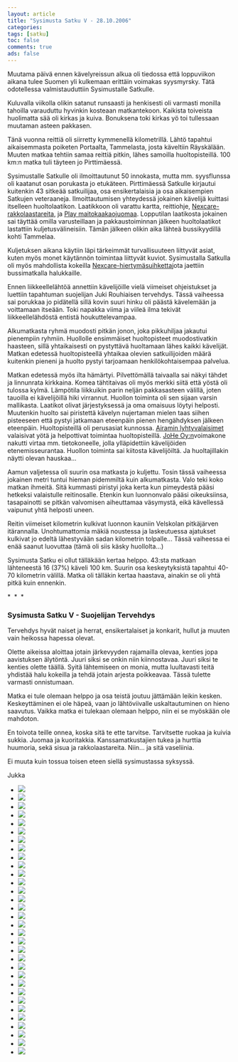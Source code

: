 ```yaml
---
layout: article 
title: "Sysimusta Satku V - 28.10.2006" 
categories: 
tags: [satku]
toc: false 
comments: true 
ads: false 
---
```


Muutama päivä ennen kävelyreissun alkua oli tiedossa että loppuviikon
aikana tulee Suomen yli kulkemaan erittäin voimakas syysmyrsky. Tätä
odotellessa valmistauduttiin Sysimustalle Satkulle.

Kuluvalla viikolla olikin satanut runsaasti ja henkisesti oli varmasti
monilla tahoilla varauduttu hyvinkin kosteaan matkantekoon. Kaikista
toiveista huolimatta sää oli kirkas ja kuiva. Bonuksena toki kirkas yö
toi tullessaan muutaman asteen pakkasen.

Tänä vuonna reittiä oli siirretty kymmenellä kilometrillä. Lähtö
tapahtui aikaisemmasta poiketen Portaalta, Tammelasta, josta käveltiin
Räyskälään. Muuten matkaa tehtiin samaa reittiä pitkin, lähes samoilla
huoltopisteillä. 100 km:n matka tuli täyteen jo Pirttimäessä.

Sysimustalle Satkulle oli ilmoittautunut 50 innokasta, mutta mm.
syysflunssa oli kaatanut osan porukasta jo etukäteen. Pirttimäessä
Satkulle kirjautui kuitenkin 43 sitkeää satkuilijaa, osa ensikertalaisia
ja osa aikaisempien Satkujen veteraaneja. Ilmoittautumisen yhteydessä
jokainen kävelijä kuittasi itselleen huoltolaatikon.
Laatikkoon oli varattu kartta, reittiohje,
[Nexcare-rakkolaastareita](http://solutions.3m.com/wps/portal/3M/en_US/Nexcare/Home/),
ja [Play
maitokaakaojuomaa](http://www.valio.fi/channels/www/etusivu/tuotteet/tuoteryhmat/7_02028251180_0_1/1771_1094363140_02028251180_3/4844/TULOSTUS.html).
Lopputilan laatikosta jokainen sai täyttää omilla varusteillaan ja
pakkaustoiminnan jälkeen huoltolaatikot lastattiin kuljetusvälineisiin.
Tämän jälkeen olikin aika lähteä bussikyydillä kohti Tammelaa.

Kuljetuksen aikana käytiin läpi tärkeimmät turvallisuuteen liittyvät
asiat, kuten myös monet käytännön toimintaa liittyvät kuviot.
Sysimustalla Satkulla oli myös mahdollista kokeilla
[Nexcare-hiertymäsuihketta](http://solutions.3m.com/wps/portal/3M/en_US/Nexcare/Home/)jota
jaettiin bussimatkalla halukkaille.

Ennen liikkeellelähtöä annettiin kävelijöille vielä viimeiset
ohjeistukset ja luettiin tapahtuman suojelijan Juki Rouhiaisen
tervehdys. Tässä vaiheessa sai porukkaa jo pidätellä sillä kovin suuri
hinku oli päästä kävelemään ja voittamaan itseään. Toki napakka viima ja
viileä ilma tekivät liikkeellelähdöstä entistä houkuttelevampaa.

Alkumatkasta ryhmä muodosti pitkän jonon, joka pikkuhiljaa jakautui
pienempiin ryhmiin. Huollolle ensimmäiset huoltopisteet muodostivatkin
haasteen, sillä yhtaikaisesti on pystyttävä huoltamaan lähes kaikki
kävelijät. Matkan edetessä huoltopisteellä yhtaikaa olevien
satkuilijoiden määrä kuitenkin pieneni ja huolto pystyi tarjoamaan
henkilökohtaisempaa palvelua.

Matkan edetessä myös ilta hämärtyi. Pilvettömällä taivaalla sai näkyi
tähdet ja linnunrata kirkkaina. Komea tähtitaivas oli myös merkki siitä
että yöstä oli tulossa kylmä. Lämpötila liikkuikin parin neljän
pakkasasteen välillä, joten tauoilla ei kävelijöillä hiki virrannut.
Huollon toiminta oli sen sijaan varsin mallikasta. Laatikot olivat
järjestyksessä ja oma omaisuus löytyi helposti. Muutenkin huolto sai
piristettä kävelyn nujertaman mielen taas siihen pisteeseen että pystyi
jatkamaan eteenpäin pienen hengähdyksen jälkeen eteenpäin.
Huoltopisteillä oli perusasiat kunnossa. [Airamin
lyhtyvalaisimet](http://airam.fi/tuotesivut%20html/erikoistuotteet/kasivalot/lyhdyt.html)
valaisivat yötä ja helpottivat toimintaa huoltopisteillä. [JoHe
Oy:n](http://www.johe.fi/)voimakone nakutti virtaa mm. tietokoneelle,
jolla ylläpidettiin kävelijöiden etenemisseurantaa. Huollon toiminta sai
kiitosta kävelijöiltä. Ja huoltajillakin näytti olevan hauskaa...

Aamun valjetessa oli suurin osa matkasta jo kuljettu. Tosin tässä
vaiheessa jokainen metri tuntui hieman pidemmiltä kuin alkumatkasta.
Valo teki koko matkan ihmeitä. Sitä kummasti piristyi joka kerta kun
pimeydestä pääsi hetkeksi valaistulle reitinosalle. Etenkin kun
luonnonvalo pääsi oikeuksiinsa, tasapainotti se pitkän valvomisen
aiheuttamaa väsymystä, eikä kävellessä vaipunut yhtä helposti uneen.

Reitin viimeiset kilometrin kulkivat luonnon kauniin Velskolan
pitkäjärven itärannalla. Unohtumattomia mäkiä noustessa ja laskeutuessa
ajatukset kulkivat jo edeltä lähestyvään sadan kilometrin tolpalle...
Tässä vaiheessa ei enää saanut luovuttaa (tämä oli siis käsky
huollolta...)

Sysimusta Satku ei ollut tälläkään kertaa helppo. 43:sta matkaan
lähteneestä 16 (37%) käveli 100 km. Suurin osa keskeytyksistä tapahtui
40-70 kilometrin välillä. Matka oli tälläkin kertaa haastava, ainakin se
oli yhtä pitkä kuin ennenkin.

\*  \*  \*

### Sysimusta Satku V - Suojelijan Tervehdys

Tervehdys hyvät naiset ja herrat, ensikertalaiset ja konkarit, hullut ja
muuten vain heikossa hapessa olevat.

Olette aikeissa aloittaa jotain järkevyyden rajamailla olevaa, kenties
jopa aavistuksen älytöntä. Juuri siksi se onkin niin kiinnostavaa. Juuri
siksi te kenties olette täällä. Syitä lähtemiseen on monia, mutta
luultavasti teitä yhdistää halu kokeilla ja tehdä jotain arjesta
poikkeavaa. Tässä tulette varmasti onnistumaan.

Matka ei tule olemaan helppo ja osa teistä joutuu jättämään leikin
kesken. Keskeyttäminen ei ole häpeä, vaan jo lähtöviivalle
uskaltautuminen on hieno saavutus. Vaikka matka ei tulekaan olemaan
helppo, niin ei se myöskään ole mahdoton.

En toivota teille onnea, koska sitä te ette tarvitse. Tarvitsette ruokaa
ja kuivia sukkia. Juomaa ja kuoritakkia. Kanssamatkustajien tukea ja
hurttia huumoria, sekä sisua ja rakkolaastareita. Niin... ja sitä
vaseliinia.

Ei muuta kuin tossua toisen eteen siellä sysimustassa syksyssä.

Jukka

<div class="image-gallery" markdown="1">

-   [![](/images/sysimusta-satku-5/Thumbnails/sysimustasatku5_01b.jpg)](/images/sysimusta-satku-5/sysimustasatku5_01b.jpg)
-   [![](/images/sysimusta-satku-5/Thumbnails/sysimustasatku5_02b.jpg)](/images/sysimusta-satku-5/sysimustasatku5_02b.jpg)
-   [![](/images/sysimusta-satku-5/Thumbnails/sysimustasatku5_03b.jpg)](/images/sysimusta-satku-5/sysimustasatku5_03b.jpg)
-   [![](/images/sysimusta-satku-5/Thumbnails/sysimustasatku5_04b.jpg)](/images/sysimusta-satku-5/sysimustasatku5_04b.jpg)
-   [![](/images/sysimusta-satku-5/Thumbnails/sysimustasatku5_05b.jpg)](/images/sysimusta-satku-5/sysimustasatku5_05b.jpg)
-   [![](/images/sysimusta-satku-5/Thumbnails/sysimustasatku5_06b.jpg)](/images/sysimusta-satku-5/sysimustasatku5_06b.jpg)
-   [![](/images/sysimusta-satku-5/Thumbnails/sysimustasatku5_07b.jpg)](/images/sysimusta-satku-5/sysimustasatku5_07b.jpg)
-   [![](/images/sysimusta-satku-5/Thumbnails/sysimustasatku5_08b.jpg)](/images/sysimusta-satku-5/sysimustasatku5_08b.jpg)
-   [![](/images/sysimusta-satku-5/Thumbnails/sysimustasatku5_09b.jpg)](/images/sysimusta-satku-5/sysimustasatku5_09b.jpg)
-   [![](/images/sysimusta-satku-5/Thumbnails/sysimustasatku5_10b.jpg)](/images/sysimusta-satku-5/sysimustasatku5_10b.jpg)
-   [![](/images/sysimusta-satku-5/Thumbnails/sysimustasatku5_11b.jpg)](/images/sysimusta-satku-5/sysimustasatku5_11b.jpg)
-   [![](/images/sysimusta-satku-5/Thumbnails/sysimustasatku5_12b.jpg)](/images/sysimusta-satku-5/sysimustasatku5_12b.jpg)
-   [![](/images/sysimusta-satku-5/Thumbnails/sysimustasatku5_13b.jpg)](/images/sysimusta-satku-5/sysimustasatku5_13b.jpg)
-   [![](/images/sysimusta-satku-5/Thumbnails/sysimustasatku5_14b.jpg)](/images/sysimusta-satku-5/sysimustasatku5_14b.jpg)
-   [![](/images/sysimusta-satku-5/Thumbnails/sysimustasatku5_15b.jpg)](/images/sysimusta-satku-5/sysimustasatku5_15b.jpg)
-   [![](/images/sysimusta-satku-5/Thumbnails/sysimustasatku5_16b.jpg)](/images/sysimusta-satku-5/sysimustasatku5_16b.jpg)
-   [![](/images/sysimusta-satku-5/Thumbnails/sysimustasatku5_17b.jpg)](/images/sysimusta-satku-5/sysimustasatku5_17b.jpg)
-   [![](/images/sysimusta-satku-5/Thumbnails/sysimustasatku5_18b.jpg)](/images/sysimusta-satku-5/sysimustasatku5_18b.jpg)
-   [![](/images/sysimusta-satku-5/Thumbnails/sysimustasatku5_19b.jpg)](/images/sysimusta-satku-5/sysimustasatku5_19b.jpg)
-   [![](/images/sysimusta-satku-5/Thumbnails/sysimustasatku5_20b.jpg)](/images/sysimusta-satku-5/sysimustasatku5_20b.jpg)
-   [![](/images/sysimusta-satku-5/Thumbnails/sysimustasatku5_21b.jpg)](/images/sysimusta-satku-5/sysimustasatku5_21b.jpg)
-   [![](/images/sysimusta-satku-5/Thumbnails/sysimustasatku5_22b.jpg)](/images/sysimusta-satku-5/sysimustasatku5_22b.jpg)
-   [![](/images/sysimusta-satku-5/Thumbnails/sysimustasatku5_23b.jpg)](/images/sysimusta-satku-5/sysimustasatku5_23b.jpg)
-   [![](/images/sysimusta-satku-5/Thumbnails/sysimustasatku5_24b.jpg)](/images/sysimusta-satku-5/sysimustasatku5_24b.jpg)
-   [![](/images/sysimusta-satku-5/Thumbnails/sysimustasatku5_25b.jpg)](/images/sysimusta-satku-5/sysimustasatku5_25b.jpg)
-   [![](/images/sysimusta-satku-5/Thumbnails/sysimustasatku5_26b.jpg)](/images/sysimusta-satku-5/sysimustasatku5_26b.jpg)
-   [![](/images/sysimusta-satku-5/Thumbnails/sysimustasatku5_27b.jpg)](/images/sysimusta-satku-5/sysimustasatku5_27b.jpg)
-   [![](/images/sysimusta-satku-5/Thumbnails/sysimustasatku5_28b.jpg)](/images/sysimusta-satku-5/sysimustasatku5_28b.jpg)
-   [![](/images/sysimusta-satku-5/Thumbnails/sysimustasatku5_29b.jpg)](/images/sysimusta-satku-5/sysimustasatku5_29b.jpg)
-   [![](/images/sysimusta-satku-5/Thumbnails/sysimustasatku5_30b.jpg)](/images/sysimusta-satku-5/sysimustasatku5_30b.jpg)
-   [![](/images/sysimusta-satku-5/Thumbnails/sysimustasatku5_31b.jpg)](/images/sysimusta-satku-5/sysimustasatku5_31b.jpg)
-   [![](/images/sysimusta-satku-5/Thumbnails/sysimustasatku5_32b.jpg)](/images/sysimusta-satku-5/sysimustasatku5_32b.jpg)

</div>
